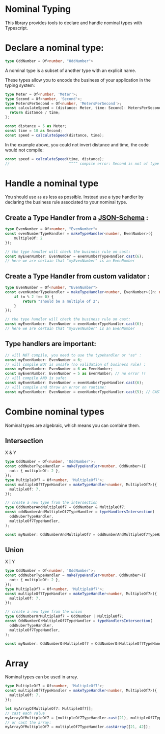 # Nominal Typing

This library provides tools to declare and handle nominal types with Typescript.

# Declare a nominal type:
```ts
type OddNumber = Of<number, "OddNumber">
```

A nominal type is a subset of another type with an explicit name.

These types allow you to encode the business of your application in the typing system:
```ts
type Meter = Of<number, 'Meter'>;
type Second = Of<number, 'Second'>;
type MetersPerSecond = Of<number, 'MetersPerSecond'>;
const calculateSpeed = (distance: Meter, time: Second): MetersPerSecond => {
  return distance / time;
};

const distance = 5 as Meter;
const time = 10 as Second;
const speed = calculateSpeed(distance, time);
```
In the example above, you could not invert distance and time, the code would not compile:
```ts
const speed = calculateSpeed(time, distance);
//                           ^^^^ compile error: Second is not of type Meter
```

# Handle a nominal type
You should use `as` as less as possible. Instead use a type handler by declaring the business rule associated to your nominal type.



## Create a Type Handler from a [JSON-Schema](https://json-schema.org/understanding-json-schema/index.html) :
```ts
type EvenNumber = Of<number, "EvenNumber">
const evenNumberTypeHandler = makeTypeHandler<number, EvenNumber>({ 
    multipleOf: 2
});

// the type handler will check the business rule on cast:
const myEvenNumber: EvenNumber = evenNumberTypeHandler.cast(6);
// here we are certain that "myEvenNumber" is an EvenNumber
```

## Create a Type Handler from custom validator :
```ts
type EvenNumber = Of<number, "EvenNumber">
const evenNumberTypeHandler = makeTypeHandler<number, EvenNumber>((n: number) => {
    if (n % 2 !== 0) {
        return "should be a multiple of 2";
    }
});

// the type handler will check the business rule on cast:
const myEvenNumber: EvenNumber = evenNumberTypeHandler.cast(6);
// here we are certain that "myEvenNumber" is an EvenNumber
```


## Type handlers are important:
```ts
// will NOT compile, you need to use the typehandler or "as" :
const myEvenNumber: EvenNumber = 6; 
// will compile BUT is unsafe (no validation of business rule) :
const myEvenNumber: EvenNumber = 6 as EvenNumber; 
const myEvenNumber: EvenNumber = 5 as EvenNumber; // no error !!
// will compile AND is safe:
const myEvenNumber: EvenNumber = evenNumberTypeHandler.cast(6);
// will compile and throw an error on runtime:
const myEvenNumber: EvenNumber = evenNumberTypeHandler.cast(5); // CAST ERROR: should be multiple of 2
```

# Combine nominal types
Nominal types are algebraic, which means you can combine them.

## Intersection
X & Y

```ts
type OddNumber = Of<number, 'OddNumber'>;
const oddNuberTypeHandler = makeTypeHandler<number, OddNumber>({
  not: { multipleOf: 2 },
});
type MultipleOf7 = Of<number, 'MultipleOf7'>;
const multipleOf7TypeHandler = makeTypeHandler<number, MultipleOf7>({
  multipleOf: 7,
});

// create a new type from the intersection
type OddNumberAndMultipleOf7 = OddNumber & MultipleOf7;
const oddNumberAndMultipleOf7TypeHandler = typeHandlersIntersection(
  oddNuberTypeHandler,
  multipleOf7TypeHandler,
);

const myNumber: OddNumberAndMultipleOf7 = oddNumberAndMultipleOf7TypeHandler.cast(21);
```

## Union
X | Y

```ts
type OddNumber = Of<number, 'OddNumber'>;
const oddNuberTypeHandler = makeTypeHandler<number, OddNumber>({
  not: { multipleOf: 2 },
});
type MultipleOf7 = Of<number, 'MultipleOf7'>;
const multipleOf7TypeHandler = makeTypeHandler<number, MultipleOf7>({
  multipleOf: 7,
});

// create a new type from the union
type OddNumberOrMultipleOf7 = OddNumber | MultipleOf7;
const OddNumberOrMultipleOf7TypeHandler = typeHandlersIntersection(
  oddNuberTypeHandler,
  multipleOf7TypeHandler,
);

const myNumber: OddNumberOrMultipleOf7 = OddNumberOrMultipleOf7TypeHandler.cast(14);
```


# Array 
Nominal types can be used in array.

```ts
type MultipleOf7 = Of<number, 'MultipleOf7'>;
const multipleOf7TypeHandler = makeTypeHandler<number, MultipleOf7>({
  multipleOf: 7,
});

let myArrayOfMultipleOf7: MultipleOf7[];
// cast each value
myArrayOfMultipleOf7 = [multipleOf7TypeHandler.cast(21), multipleOf7TypeHandler.cast(42)];
// or cast the array:
myArrayOfMultipleOf7 = multipleOf7TypeHandler.castArray([21, 42]);
```
